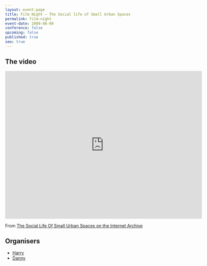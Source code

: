 ```yaml
---
layout: event-page
title: Film Night – The Social life of Small Urban Spaces
permalink: film-night
event-date: 2009-06-09
conference: false
upcoming: false
published: true
seo: true
---
```

## The video

<iframe src="https://archive.org/embed/social-life-of-small-urban-spaces" width="640" height="480" frameborder="0" webkitallowfullscreen="true" mozallowfullscreen="true" allowfullscreen></iframe>

From [The Social Life Of Small Urban Spaces on the Internet Archive](https://archive.org/details/social-life-of-small-urban-spaces)

## Organisers

* <a href="https://uxbri.org/about/#harry">Harry</a> 
* <a href="https://uxbri.org/about/#danny">Danny</a>
